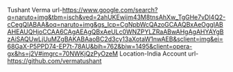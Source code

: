 Tushant Verma
url-https://www.google.com/search?q=naruto+img&tbm=isch&ved=2ahUKEwijm43M8tnsAhXw_TgGHe7vDl4Q2-cCegQIABAA&oq=naruto+img&gs_lcp=CgNpbWcQAzoGCAAQBxAeOggIABAHEAUQHjoCCAA6CAgAEAgQBxAeULc0WNZPYLZRaABwAHgAgAHYAYgBzAiSAQUwLjUuMZgBAKABAaoBC2d3cy13aXotaW1nwAEB&sclient=img&ei=68GaX-P5PPD74-EP7t-78AU&bih=762&biw=1495&client=opera-gx&hs=j2V#imgrc=70NWKjQzPyOzeM
Location-India Account url-https://github.com/vermatushant
